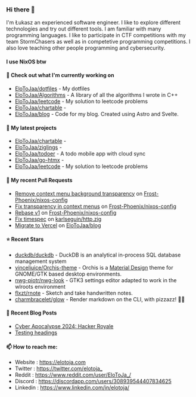 ### Hi there 👋

I'm Łukasz an experienced software engineer. I like to explore different technologies and try out different tools. I am familiar with many programming languages. I like to participate in CTF competitions with my team StormChasers as well as in competetive programming competitions. I also love teaching other people programming and cybersecurity.

#### I use NixOS btw

#### 👷 Check out what I'm currently working on

- [EloToJaa/dotfiles](https://github.com/EloToJaa/dotfiles) - My dotfiles
- [EloToJaa/Algorithms](https://github.com/EloToJaa/Algorithms) - A library of all the algorithms I wrote in C&#43;&#43;
- [EloToJaa/leetcode](https://github.com/EloToJaa/leetcode) - My solution to leetcode problems
- [EloToJaa/chartable](https://github.com/EloToJaa/chartable) - 
- [EloToJaa/blog](https://github.com/EloToJaa/blog) - Code for my blog. Created using Astro and Svelte.

#### 🌱 My latest projects

- [EloToJaa/chartable](https://github.com/EloToJaa/chartable) - 
- [EloToJaa/ziglings](https://github.com/EloToJaa/ziglings) - 
- [EloToJaa/todoer](https://github.com/EloToJaa/todoer) - A todo mobile app with cloud sync
- [EloToJaa/go-htmx](https://github.com/EloToJaa/go-htmx) - 
- [EloToJaa/leetcode](https://github.com/EloToJaa/leetcode) - My solution to leetcode problems

#### 🔨 My recent Pull Requests

- [Remove context menu background transparency](https://github.com/Frost-Phoenix/nixos-config/pull/51) on [Frost-Phoenix/nixos-config](https://github.com/Frost-Phoenix/nixos-config)
- [Fix transparency in context menus](https://github.com/Frost-Phoenix/nixos-config/pull/50) on [Frost-Phoenix/nixos-config](https://github.com/Frost-Phoenix/nixos-config)
- [Rebase v1](https://github.com/Frost-Phoenix/nixos-config/pull/36) on [Frost-Phoenix/nixos-config](https://github.com/Frost-Phoenix/nixos-config)
- [Fix timespec](https://github.com/karlseguin/http.zig/pull/63) on [karlseguin/http.zig](https://github.com/karlseguin/http.zig)
- [Migrate to Vercel](https://github.com/EloToJaa/blog/pull/167) on [EloToJaa/blog](https://github.com/EloToJaa/blog)

#### ⭐ Recent Stars

- [duckdb/duckdb](https://github.com/duckdb/duckdb) - DuckDB is an analytical in-process SQL database management system
- [vinceliuice/Orchis-theme](https://github.com/vinceliuice/Orchis-theme) - Orchis is a [Material Design](https://material.io) theme for GNOME/GTK based desktop environments.
- [nwg-piotr/nwg-look](https://github.com/nwg-piotr/nwg-look) - GTK3 settings editor adapted to work in the wlroots environment
- [flxzt/rnote](https://github.com/flxzt/rnote) - Sketch and take handwritten notes.
- [charmbracelet/glow](https://github.com/charmbracelet/glow) - Render markdown on the CLI, with pizzazz! 💅🏻

#### 📰 Recent Blog Posts

- [Cyber Apocalypse 2024: Hacker Royale](https://elotoja.com/blog/cyber-apocalypse/)
- [Testing headings](https://elotoja.com/blog/headings/)

#### 📫 How to reach me:
  - Website   : <https://elotoja.com>
  - Twitter   : <https://twitter.com/elotoja_>
  - Reddit    : <https://www.reddit.com/user/EloToJa_/>
  - Discord   : <https://discordapp.com/users/308939544407834625>
  - Linkedin  : <https://www.linkedin.com/in/elotoja/>
